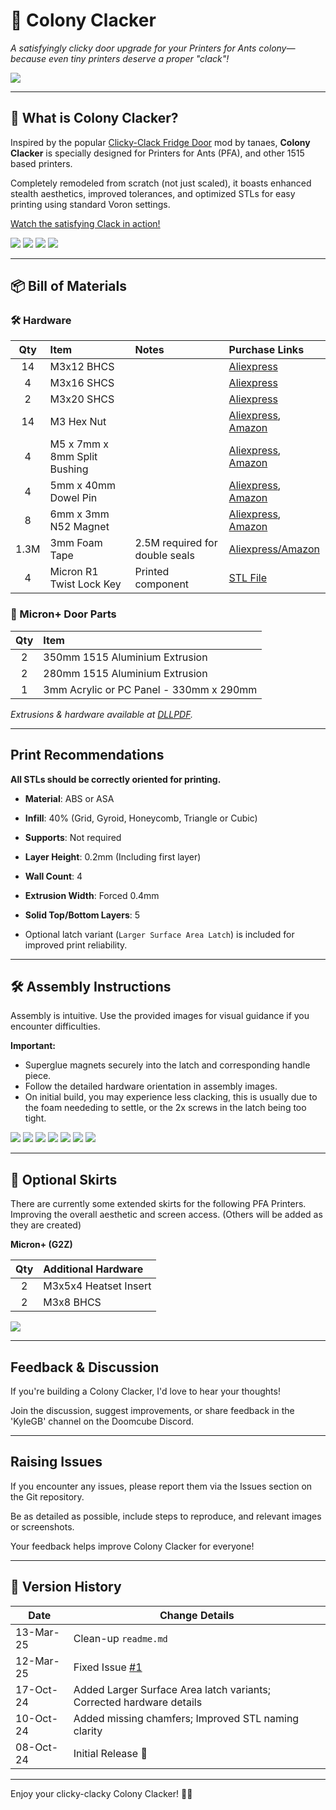 # 🐜 Colony Clacker

*A satisfyingly clicky door upgrade for your Printers for Ants colony—because even tiny printers deserve a proper "clack"!*

![](https://github.com/PrintersForAnts/ColonyClacker/blob/main/Images/1-Colony%20Clacker_Full.png)

---

## 🚪 What is Colony Clacker?

Inspired by the popular [Clicky-Clack Fridge Door](https://github.com/tanaes/whopping_Voron_mods/tree/main/clickyclacky_door) mod by tanaes, **Colony Clacker** is specially designed for Printers for Ants (PFA), and other 1515 based printers.

Completely remodeled from scratch (not just scaled), it boasts enhanced stealth aesthetics, improved tolerances, and optimized STLs for easy printing using standard Voron settings.

[Watch the satisfying Clack in action!](https://youtube.com/shorts/yi75DsFQ0eI?si=P8Z4A60wTr4WiRiI)

![](https://github.com/PrintersForAnts/ColonyClacker/blob/main/Images/2-ColonyClacker_Full_Handle.png)
![](https://github.com/PrintersForAnts/ColonyClacker/blob/main/Images/3-ColonyClacker_Full_Hinges.png)
![](https://github.com/PrintersForAnts/ColonyClacker/blob/main/Images/4-ColonyClacker_Handle.png)
![](https://github.com/PrintersForAnts/ColonyClacker/blob/main/Images/5-ColonyClacker_Bottom%20Hinge.png)

---

## 📦 Bill of Materials

### 🛠️ Hardware
| Qty   | Item  | Notes  | Purchase Links  |
| :---: | :---- | :----- | :-------------- |
| 14    | M3x12 BHCS |  | [Aliexpress](https://s.click.aliexpress.com/e/_Exdxtsp) |
| 4     | M3x16 SHCS |  | [Aliexpress](https://s.click.aliexpress.com/e/_EGPNidr) |
| 2     | M3x20 SHCS |  | [Aliexpress](https://s.click.aliexpress.com/e/_EGPNidr) |
| 14    | M3 Hex Nut |  | [Aliexpress](https://s.click.aliexpress.com/e/_EwEY3Rf), [Amazon](https://amzn.to/3NtQHXi) |
| 4     | M5 x 7mm x 8mm Split Bushing |  | [Aliexpress](https://s.click.aliexpress.com/e/_EvcAzIV), [Amazon](https://amzn.to/3Yrq8rT) |
| 4     | 5mm x 40mm Dowel Pin |  | [Aliexpress](https://s.click.aliexpress.com/e/_Ex91QWD), [Amazon](https://amzn.to/40eAuNr) |
| 8     | 6mm x 3mm N52 Magnet |  | [Aliexpress](https://s.click.aliexpress.com/e/_EIDUzuD), [Amazon](https://amzn.to/3YqHEga) |
| 1.3M  | 3mm Foam Tape | 2.5M required for double seals | [Aliexpress/Amazon](https://s.click.aliexpress.com/e/_EzqH685) |
| 4     | Micron R1 Twist Lock Key | Printed component | [STL File](https://github.com/PrintersForAnts/Micron/blob/main/R1_Beta/STLs/Panels/%5Ba%5D_twist_lock_key_x50.stl) |

### 📐 Micron+ Door Parts
| Qty   | Item |
| :---: | :---- |
| 2     | 350mm 1515 Aluminium Extrusion |
| 2     | 280mm 1515 Aluminium Extrusion |
| 1     | 3mm Acrylic or PC Panel - 330mm x 290mm |

*Extrusions & hardware available at [DLLPDF](https://www.dllpdf.com/colony-clacker).*

---

## Print Recommendations

**All STLs should be correctly oriented for printing.**

- **Material**: ABS or ASA
- **Infill**: 40% (Grid, Gyroid, Honeycomb, Triangle or Cubic)
- **Supports**: Not required
- **Layer Height**: 0.2mm (Including first layer)
- **Wall Count**: 4
- **Extrusion Width**: Forced 0.4mm
- **Solid Top/Bottom Layers**: 5

- Optional latch variant (`Larger Surface Area Latch`) is included for improved print reliability.

---

## 🛠️ Assembly Instructions
Assembly is intuitive. Use the provided images for visual guidance if you encounter difficulties.

**Important:**
- Superglue magnets securely into the latch and corresponding handle piece.
- Follow the detailed hardware orientation in assembly images.
- On initial build, you may experience less clacking, this is usually due to the foam neededing to settle, or the 2x screws in the latch being too tight.

![](https://github.com/PrintersForAnts/ColonyClacker/blob/main/Images/7-ColonyClacker_Handle%20AB_Latch.png)
![](https://github.com/PrintersForAnts/ColonyClacker/blob/main/Images/8-ColonyClacker_Handle_No%20Top.png)
![](https://github.com/PrintersForAnts/ColonyClacker/blob/main/Images/ColonyClacker_Handle_AB_Hardware.png)
![](https://github.com/PrintersForAnts/ColonyClacker/blob/main/Images/ColonyClacker_Handle_C_Hardware.png)
![](https://github.com/PrintersForAnts/ColonyClacker/blob/main/Images/ColonyClacker_Handle_Latch_Hardware.png)
![](https://github.com/PrintersForAnts/ColonyClacker/blob/main/Images/ColonyClacker_HingeBottom_Hardware.png)
![](https://github.com/PrintersForAnts/ColonyClacker/blob/main/Images/ColonyClacker_HingeTop_Hardware.png)

---

## 🎨 Optional Skirts 
There are currently some extended skirts for the following PFA Printers.
Improving the overall aesthetic and screen access.
(Others will be added as they are created)

**Micron+ (G2Z)**  

| Qty   | Additional Hardware     |
|:-----:|:------------------------|
| 2     | M3x5x4 Heatset Insert   |
| 2     | M3x8 BHCS               |

![](https://github.com/PrintersForAnts/ColonyClacker/blob/main/Images/ColonyClacker_Micron_Skirts_cad.png)

---

## Feedback & Discussion  

If you're building a Colony Clacker, I'd love to hear your thoughts! 

Join the discussion, suggest improvements, or share feedback in the 'KyleGB' channel on the Doomcube Discord.  

---

## Raising Issues
If you encounter any issues, please report them via the Issues section on the Git repository. 

Be as detailed as possible, include steps to reproduce, and relevant images or screenshots. 

Your feedback helps improve Colony Clacker for everyone!

---

## 📜 Version History

| Date       | Change Details                                                |
|------------|---------------------------------------------------------------|
| 13-Mar-25  | Clean-up `readme.md` |
| 12-Mar-25  | Fixed Issue [#1](https://github.com/PrintersForAnts/ColonyClacker/issues/1) |
| 17-Oct-24  | Added Larger Surface Area latch variants; Corrected hardware details |
| 10-Oct-24  | Added missing chamfers; Improved STL naming clarity          |
| 08-Oct-24  | Initial Release 🎉                                             |

---

Enjoy your clicky-clacky Colony Clacker! 🐜✨


